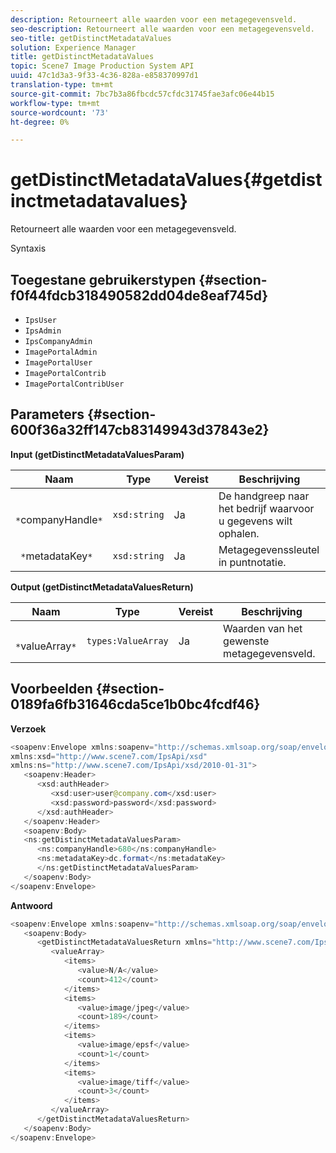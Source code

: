 ```yaml
---
description: Retourneert alle waarden voor een metagegevensveld.
seo-description: Retourneert alle waarden voor een metagegevensveld.
seo-title: getDistinctMetadataValues
solution: Experience Manager
title: getDistinctMetadataValues
topic: Scene7 Image Production System API
uuid: 47c1d3a3-9f33-4c36-828a-e858370997d1
translation-type: tm+mt
source-git-commit: 7bc7b3a86fbcdc57cfdc31745fae3afc06e44b15
workflow-type: tm+mt
source-wordcount: '73'
ht-degree: 0%

---
```



# getDistinctMetadataValues{#getdistinctmetadatavalues}

Retourneert alle waarden voor een metagegevensveld.

Syntaxis

## Toegestane gebruikerstypen {#section-f0f44fdcb318490582dd04de8eaf745d}

* `IpsUser`
* `IpsAdmin`
* `IpsCompanyAdmin`
* `ImagePortalAdmin`
* `ImagePortalUser`
* `ImagePortalContrib`
* `ImagePortalContribUser`

## Parameters {#section-600f36a32ff147cb83149943d37843e2}

**Input (getDistinctMetadataValuesParam)**

| Naam | Type | Vereist | Beschrijving |
|---|---|---|---|
| ` *`companyHandle`*` | `xsd:string` | Ja | De handgreep naar het bedrijf waarvoor u gegevens wilt ophalen. |
| ` *`metadataKey`*` | `xsd:string` | Ja | Metagegevenssleutel in puntnotatie. |

**Output (getDistinctMetadataValuesReturn)**

| Naam | Type | Vereist | Beschrijving |
|---|---|---|---|
| ` *`valueArray`*` | `types:ValueArray` | Ja | Waarden van het gewenste metagegevensveld. |

## Voorbeelden {#section-0189fa6fb31646cda5ce1b0bc4fcdf46}

**Verzoek**

```java
<soapenv:Envelope xmlns:soapenv="http://schemas.xmlsoap.org/soap/envelope/"
xmlns:xsd="http://www.scene7.com/IpsApi/xsd"
xmlns:ns="http://www.scene7.com/IpsApi/xsd/2010-01-31">
   <soapenv:Header>
      <xsd:authHeader>
         <xsd:user>user@company.com</xsd:user>
         <xsd:password>password</xsd:password>
      </xsd:authHeader>
   </soapenv:Header>
   <soapenv:Body>
   <ns:getDistinctMetadataValuesParam>
      <ns:companyHandle>680</ns:companyHandle>
      <ns:metadataKey>dc.format</ns:metadataKey>
      </ns:getDistinctMetadataValuesParam>
   </soapenv:Body>
</soapenv:Envelope>
```

**Antwoord**

```java
<soapenv:Envelope xmlns:soapenv="http://schemas.xmlsoap.org/soap/envelope/">
   <soapenv:Body>
      <getDistinctMetadataValuesReturn xmlns="http://www.scene7.com/IpsApi/xsd/2010-01-31">
         <valueArray>
            <items>
               <value>N/A</value>
               <count>412</count>
            </items>
            <items>
               <value>image/jpeg</value>
               <count>189</count>
            </items>
            <items>
               <value>image/epsf</value>
               <count>1</count>
            </items>
            <items>
               <value>image/tiff</value>
               <count>3</count>
            </items>
         </valueArray>
      </getDistinctMetadataValuesReturn>
   </soapenv:Body>
</soapenv:Envelope>
```

